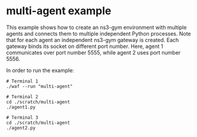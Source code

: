 multi-agent example
===================

This example shows how to create an ns3-gym environment with multiple agents and connects them to multiple independent Python processes.
Note that for each agent an independent ns3-gym gateway is created. 
Each gateway binds its socket on different port number.
Here, agent 1 communicates over port number 5555, while agent 2 uses port number 5556.

In order to run the example:

```
# Terminal 1
./waf --run "multi-agent"

# Terminal 2
cd ./scratch/multi-agent
./agent1.py

# Terminal 3
cd ./scratch/multi-agent
./agent2.py
```